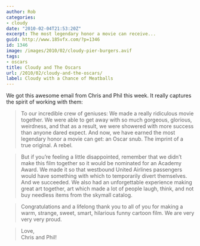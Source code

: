 ```yaml
---
author: Rob
categories:
- cloudy
date: "2010-02-04T21:53:20Z"
excerpt: The most legendary honor a movie can receive...
guid: http://www.185vfx.com/?p=1346
id: 1346
image: /images/2010/02/cloudy-pier-burgers.avif
tags:
- oscars
title: Cloudy and The Oscars
url: /2010/02/cloudy-and-the-oscars/
label: Cloudy with a Chance of Meatballs
---
```



We got this awesome email from Chris and Phil this week. It really captures the spirit of working with them:

> To our incredible crew of geniuses: We made a really ridiculous movie together. We were able to get away with so much gorgeous, glorious, weirdness, and that as a result, we were showered with more success than anyone dared expect. And now, we have earned the most legendary honor a movie can get: an Oscar snub. The imprint of a true original. A rebel.

>But if you’re feeling a little disappointed, remember that we didn’t make this film together so it would be nominated for an Academy Award. We made it so that westbound United Airlines passengers would have something with which to temporarily divert themselves. And we succeeded. We also had an unforgettable experience making great art together, art which made a lot of people laugh, think, and not buy needless items from the skymall catalog.

>Congratulations and a lifelong thank you to all of you for making a warm, strange, sweet, smart, hilarious funny cartoon film. We are very very very proud.

>Love,  
>Chris and Phil!